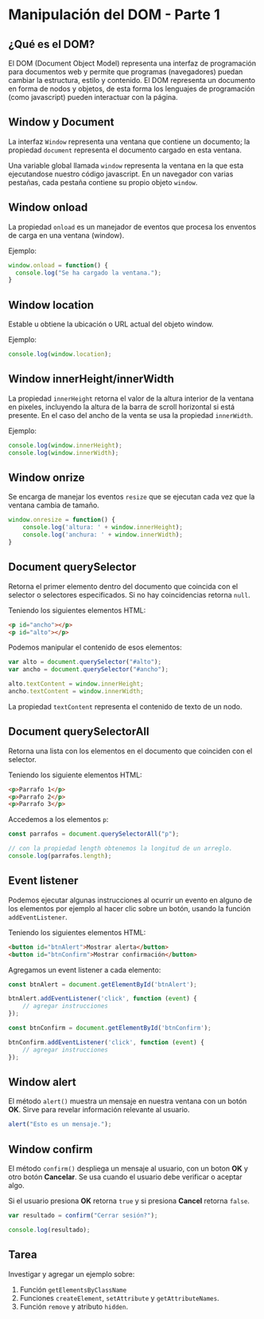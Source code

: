 # Manipulación del DOM - Parte 1

## ¿Qué es el DOM?

El DOM (Document Object Model) representa una interfaz de programación para documentos web y permite que programas (navegadores) puedan cambiar la estructura, estilo y contenido. El DOM representa un documento en forma de nodos y objetos, de esta forma los lenguajes de programación (como javascript) pueden interactuar con la página.

## Window y Document

La interfaz `Window` representa una ventana que contiene un documento; la propiedad `document` representa el documento cargado en esta ventana.

Una variable global llamada `window` representa la ventana en la que esta ejecutandose nuestro código javascript. En un navegador con varias pestañas, cada pestaña contiene su propio objeto `window`.

## Window onload

La propiedad `onload` es un manejador de eventos que procesa los enventos de carga en una ventana (window).

Ejemplo:

```js
window.onload = function() {
  console.log("Se ha cargado la ventana.");
}
```

## Window location

Estable u obtiene la ubicación o URL actual del objeto window.

Ejemplo:

```js
console.log(window.location);
```

## Window innerHeight/innerWidth

La propiedad `innerHeight` retorna el valor de la altura interior de la ventana en pixeles, incluyendo la altura de la barra de scroll horizontal si está presente. En el caso del ancho de la venta se usa la propiedad `innerWidth`.

Ejemplo:

```js
console.log(window.innerHeight);
console.log(window.innerWidth);
```

## Window onrize

Se encarga de manejar los eventos `resize` que se ejecutan cada vez que la ventana cambia de tamaño.

```js
window.onresize = function() {
    console.log('altura: ' + window.innerHeight);
    console.log('anchura: ' + window.innerWidth);
}
```

## Document querySelector

Retorna el primer elemento dentro del documento que coincida con el selector o selectores especificados. Si no hay coincidencias retorna `null`.

Teniendo los siguientes elementos HTML:

```html
<p id="ancho"></p>
<p id="alto"></p>
```

Podemos manipular el contenido de esos elementos:

```js
var alto = document.querySelector("#alto");
var ancho = document.querySelector("#ancho");

alto.textContent = window.innerHeight;
ancho.textContent = window.innerWidth;
```

La propiedad `textContent` representa el contenido de texto de un nodo.

## Document querySelectorAll

Retorna una lista con los elementos en el documento que coinciden con el selector.

Teniendo los siguiente elementos HTML:

```html
<p>Parrafo 1</p>
<p>Parrafo 2</p>
<p>Parrafo 3</p>
```

Accedemos a los elementos `p`:

```js
const parrafos = document.querySelectorAll("p");

// con la propiedad length obtenemos la longitud de un arreglo.
console.log(parrafos.length);
```

## Event listener

Podemos ejecutar algunas instrucciones al ocurrir un evento en alguno de los elementos por ejemplo al hacer clic sobre un botón, usando la función `addEventListener`.

Teniendo los siguientes elementos HTML:

```html
<button id="btnAlert">Mostrar alerta</button>
<button id="btnConfirm">Mostrar confirmación</button>
```

Agregamos un event listener a cada elemento:

```js
const btnAlert = document.getElementById('btnAlert');

btnAlert.addEventListener('click', function (event) {
    // agregar instrucciones
});

const btnConfirm = document.getElementById('btnConfirm');

btnConfirm.addEventListener('click', function (event) {
    // agregar instrucciones
});
```

## Window alert

El método `alert()` muestra un mensaje en nuestra ventana con un botón **OK**. Sirve para revelar información relevante al usuario.

```js
alert("Esto es un mensaje.");
```

## Window confirm

El método `confirm()` despliega un mensaje al usuario, con un boton **OK** y otro botón **Cancelar**. Se usa cuando el usuario debe verificar o aceptar algo.

Si el usuario presiona **OK** retorna `true` y si presiona **Cancel** retorna `false`.

```js
var resultado = confirm("Cerrar sesión?");

console.log(resultado);
```

## Tarea

Investigar y agregar un ejemplo sobre:

1. Función `getElementsByClassName`
2. Funciones `createElement`, `setAttribute` y `getAttributeNames`.
3. Función `remove` y atributo `hidden`.
